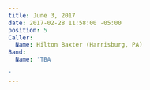 ```yaml
---
title: June 3, 2017
date: 2017-02-28 11:58:00 -05:00
position: 5
Caller:
  Name: Hilton Baxter (Harrisburg, PA)
Band:
  Name: 'TBA

'
---
```


